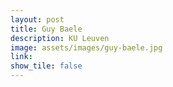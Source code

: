 ```yaml
---
layout: post
title: Guy Baele
description: KU Leuven
image: assets/images/guy-baele.jpg
link: 
show_tile: false
---
```

